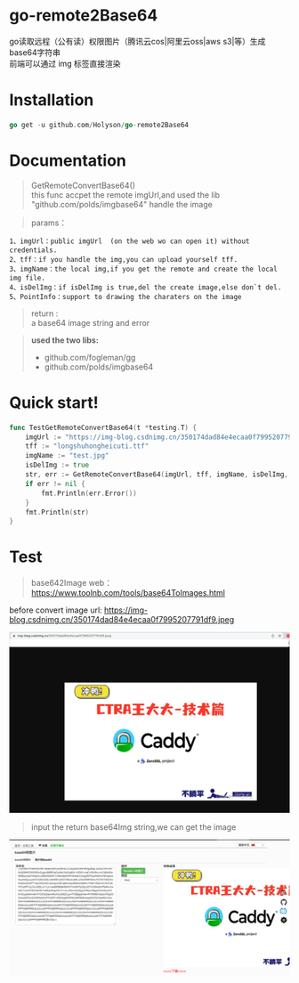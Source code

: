 # go-remote2Base64
go读取远程（公有读）权限图片（腾讯云cos|阿里云oss|aws s3|等）生成base64字符串 <br/>
前端可以通过 img 标签直接渲染

# Installation
```go
go get -u github.com/Holyson/go-remote2Base64
```
# Documentation


> GetRemoteConvertBase64() <br/>
> this func accpet the remote imgUrl,and used the lib "github.com/polds/imgbase64" handle the image

> params：

	1、imgUrl：public imgUrl  (on the web wo can open it) without credentials.
	2、tff：if you handle the img,you can upload yourself tff.
	3、imgName：the local img,if you get the remote and create the local img file.
	4、isDelImg：if isDelImg is true,del the create image,else don`t del.
	5、PointInfo：support to drawing the charaters on the image
> return :<br/>
> a base64 image string and error

> **used the two libs:** <br/>
> - github.com/fogleman/gg <br/>
> - github.com/polds/imgbase64  

# Quick start!
```go
func TestGetRemoteConvertBase64(t *testing.T) {
	imgUrl := "https://img-blog.csdnimg.cn/350174dad84e4ecaa0f7995207791df9.jpeg"
	tff := "longshuhongheicuti.ttf"
	imgName := "test.jpg"
	isDelImg := true
	str, err := GetRemoteConvertBase64(imgUrl, tff, imgName, isDelImg, nil)
	if err != nil {
		fmt.Println(err.Error())
	}
	fmt.Println(str)
}
```
 
# Test
> base642Image  web：https://www.toolnb.com/tools/base64ToImages.html

before convert image url: https://img-blog.csdnimg.cn/350174dad84e4ecaa0f7995207791df9.jpeg

![img_1.png](file/img_1.png)

> input the return base64Img string,we can get the image

![img.png](file/img.png)
